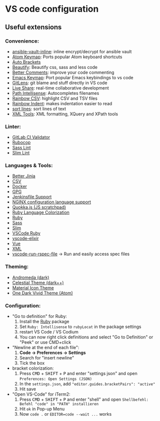 # VS code configuration

## Useful extensions

### Convenience:  
- [ansible-vault-inline](https://marketplace.visualstudio.com/items?itemName=wolfmah.ansible-vault-inline): inline encrypt/decrypt for ansible vault
- [Atom Keymap](https://marketplace.visualstudio.com/items?itemName=ms-vscode.atom-keybindings): Ports popular Atom keyboard shortcuts
- [Auto Brackets](https://marketplace.visualstudio.com/items?itemName=aliariff.auto-add-brackets)
- [Beautify](https://marketplace.visualstudio.com/items?itemName=michelemelluso.code-beautifier): Beautify css, sass and less code
- [Better Comments](https://marketplace.visualstudio.com/items?itemName=aaron-bond.better-comments): improve your code commenting
- [Emacs Keymap](https://marketplace.visualstudio.com/items?itemName=hiro-sun.vscode-emacs): Port popular Emacs keybindings to vs code
- [GitLens](https://marketplace.visualstudio.com/items?itemName=eamodio.gitlens): git blame and stuff directly in VS code
- [Live Share](https://marketplace.visualstudio.com/items?itemName=MS-vsliveshare.vsliveshare): real-time collaborative development
- [Path Intellisense](https://marketplace.visualstudio.com/items?itemName=christian-kohler.path-intellisense): Autocompletes filenames
- [Rainbow CSV](https://marketplace.visualstudio.com/items?itemName=mechatroner.rainbow-csv): highlight CSV and TSV files
- [Rainbow Indent](https://marketplace.visualstudio.com/items?itemName=oderwat.indent-rainbow): makes indentation easier to read
- [sort lines](https://marketplace.visualstudio.com/items?itemName=Tyriar.sort-lines): sort lines of text
- [XML Tools](https://marketplace.visualstudio.com/items?itemName=DotJoshJohnson.xml): XML formatting, XQuery and XPath tools

### Linter:  
- [GitLab CI Validator](https://marketplace.visualstudio.com/items?itemName=cstuder.gitlab-ci-validator)
- [Rubocop](https://marketplace.visualstudio.com/items?itemName=misogi.ruby-rubocop)
- [Sass Lint](https://marketplace.visualstudio.com/items?itemName=glen-84.sass-lint)
- [Slim Lint](https://marketplace.visualstudio.com/items?itemName=aliariff.slim-lint)

### Languages & Tools:  
- [Better Jinja](https://marketplace.visualstudio.com/items?itemName=samuelcolvin.jinjahtml)
- [CSV](https://marketplace.visualstudio.com/items?itemName=Syler.sass-indented)
- [Docker](https://marketplace.visualstudio.com/items?itemName=ms-azuretools.vscode-docker)
- [GPG](https://marketplace.visualstudio.com/items?itemName=jvalecillos.gpg)
- [Jenkinsfile Support](https://marketplace.visualstudio.com/items?itemName=secanis.jenkinsfile-support)
- [NGINX configuration language support](https://marketplace.visualstudio.com/items?itemName=ahmadalli.vscode-nginx-conf)
- [Quokka.js  (JS scratchpad)](https://marketplace.visualstudio.com/items?itemName=WallabyJs.quokka-vscode)
- [Ruby Language Colorization](https://marketplace.visualstudio.com/items?itemName=groksrc.ruby)
- [Ruby](https://marketplace.visualstudio.com/items?itemName=rebornix.Ruby)
- [Sass](https://marketplace.visualstudio.com/items?itemName=Syler.sass-indented)
- [Slim](https://marketplace.visualstudio.com/items?itemName=aliariff.slim-lint)
- [VSCode Ruby](https://marketplace.visualstudio.com/items?itemName=wingrunr21.vscode-ruby)
- [vscode-elixir](https://marketplace.visualstudio.com/items?itemName=mjmcloug.vscode-elixir)
- [Vue](https://marketplace.visualstudio.com/items?itemName=octref.vetur)
- [XML](https://marketplace.visualstudio.com/items?itemName=DotJoshJohnson.xml)
- [vscode-run-rspec-file](https://marketplace.visualstudio.com/items?itemName=Thadeu.vscode-run-rspec-file) -> Run and easily access spec files

### Theming:
- [Andromeda (dark)](https://marketplace.visualstudio.com/items?itemName=EliverLara.andromeda)
- [Celestial Theme (dark++)](https://marketplace.visualstudio.com/items?itemName=apvarun.celestial)
- [Material Icon Theme](https://marketplace.visualstudio.com/items?itemName=PKief.material-icon-theme)
- [One Dark Vivid Theme (Atom)](https://marketplace.visualstudio.com/items?itemName=fivepointseven.vscode-theme-onedark-vivid)

### Configuration: 
- "Go to definition" for Ruby:
    1. Install the [Ruby](https://marketplace.visualstudio.com/items?itemName=rebornix.Ruby) package
    2. Set `Ruby: Intellisense` to `rubyLocat` in the package settings
    3. restart VS Code / VS Codium 
    4. You can now right click definitions and select  "Go to Definition" or "Peek" or use CMD+click
- "Newline at the end of each file":
    1. **Code -> Preferences -> Settings**
    2. Search for "insert newline"
    3. Tick the box
- bracket colorization:
    1. Press <kbd>CMD</kbd> + <kbd>SHIFT</kbd> + <kbd>P</kbd> and enter "settings json" and open `Preferences: Open Settings (JSON)`
    2. In the `settings.json`, add `"editor.guides.bracketPairs": "active"`
    3. Hit save
- "Open VS-Code" for iTerm2:
    1. Press <kbd>CMD</kbd> + <kbd>SHIFT</kbd> + <kbd>P</kbd> and enter "shell" and open `Shellbefehl: Befehl "code" in "PATH" installieren`
    2. Hit `ok` in Pop-up Menu
    3. Now `code .` or `EDITOR=code --wait ...` works
